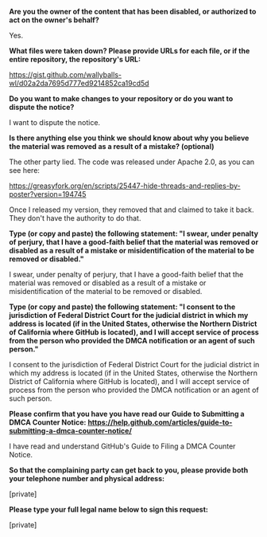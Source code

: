 **Are you the owner of the content that has been disabled, or authorized to act on the owner's behalf?**  

Yes.

**What files were taken down? Please provide URLs for each file, or if the entire repository, the repository's URL:**  

https://gist.github.com/wallyballs-wl/d02a2da7695d777ed9214852ca19cd5d

**Do you want to make changes to your repository or do you want to dispute the notice?**  

I want to dispute the notice.

**Is there anything else you think we should know about why you believe the material was removed as a result of a mistake? (optional)**  

The other party lied. The code was released under Apache 2.0, as you can see here:

https://greasyfork.org/en/scripts/25447-hide-threads-and-replies-by-poster?version=194745

Once I released my version, they removed that and claimed to take it back. They don't have the authority to do that.

**Type (or copy and paste) the following statement: "I swear, under penalty of perjury, that I have a good-faith belief that the material was removed or disabled as a result of a mistake or misidentification of the material to be removed or disabled."**  

I swear, under penalty of perjury, that I have a good-faith belief that the material was removed or disabled as a result of a mistake or misidentification of the material to be removed or disabled.

**Type (or copy and paste) the following statement: "I consent to the jurisdiction of Federal District Court for the judicial district in which my address is located (if in the United States, otherwise the Northern District of California where GitHub is located), and I will accept service of process from the person who provided the DMCA notification or an agent of such person."**  

I consent to the jurisdiction of Federal District Court for the judicial district in which my address is located (if in the United States, otherwise the Northern District of California where GitHub is located), and I will accept service of process from the person who provided the DMCA notification or an agent of such person.

**Please confirm that you have you have read our Guide to Submitting a DMCA Counter Notice: https://help.github.com/articles/guide-to-submitting-a-dmca-counter-notice/**  

I have read and understand GitHub's Guide to Filing a DMCA Counter Notice.

**So that the complaining party can get back to you, please provide both your telephone number and physical address:**  

[private]  

**Please type your full legal name below to sign this request:**  

[private]  
